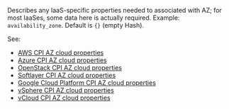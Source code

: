 Describes any IaaS-specific properties needed to associated with AZ; for most IaaSes, some data here is actually required. Example: `availability_zone`. Default is `{}` (empty Hash).

See:

- [AWS CPI AZ cloud properties](https://bosh.io/docs/aws-cpi.html#azs)
- [Azure CPI AZ cloud properties](https://bosh.io/docs/azure-cpi.html#azs)
- [OpenStack CPI AZ cloud properties](https://bosh.io/docs/openstack-cpi.html#azs)
- [Softlayer CPI AZ cloud properties](https://bosh.io/docs/softlayer-cpi.html#azs)
- [Google Cloud Platform CPI AZ cloud properties](https://bosh.io/docs/google-cpi.html#azs)
- [vSphere CPI AZ cloud properties](https://bosh.io/docs/vsphere-cpi.html#azs)
- [vCloud CPI AZ cloud properties](https://bosh.io/docs/vcloud-cpi.html#azs)
